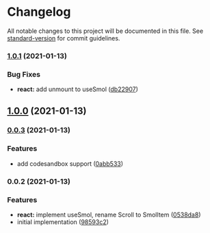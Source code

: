 # Changelog

All notable changes to this project will be documented in this file. See [standard-version](https://github.com/conventional-changelog/standard-version) for commit guidelines.

### [1.0.1](https://github.com/smolscrolljs/smolscroll/compare/v1.0.0...v1.0.1) (2021-01-13)


### Bug Fixes

* **react:** add unmount to useSmol ([db22907](https://github.com/smolscrolljs/smolscroll/commit/db2290792acaf47a18f562f4715d570cb0f34eea))

## [1.0.0](https://github.com/smolscrolljs/smolscroll/compare/v0.0.3...v1.0.0) (2021-01-13)

### [0.0.3](https://github.com/smolscrolljs/smolscroll/compare/v0.0.2...v0.0.3) (2021-01-13)


### Features

* add codesandbox support ([0abb533](https://github.com/smolscrolljs/smolscroll/commit/0abb5330abf8f16554984d003f96850e40dde69d))

### 0.0.2 (2021-01-13)


### Features

* **react:** implement useSmol, rename Scroll to SmolItem ([0538da8](https://github.com/smolscrolljs/smolscroll/commit/0538da8d51561cf287e56e4be79622cd988cffb6))
* initial implementation ([98593c2](https://github.com/smolscrolljs/smolscroll/commit/98593c2c051db207a781368728a5a1d820aa946e))
